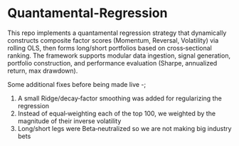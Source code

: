 # Quantamental-Regression

This repo implements a quantamental regression strategy that dynamically constructs composite factor scores (Momentum, Reversal, Volatility) via rolling OLS, then forms long/short portfolios based on cross‑sectional ranking. The framework supports modular data ingestion, signal generation, portfolio construction, and performance evaluation (Sharpe, annualized return, max drawdown).

Some additional fixes before being made live -;
1. A small Ridge/decay‐factor smoothing was added for regularizing the regression
2. Instead of equal‐weighting each of the top 100, we weighted by the magnitude of their inverse volatility
3. Long/short legs were Beta‐neutralized so we are not making big industry bets
